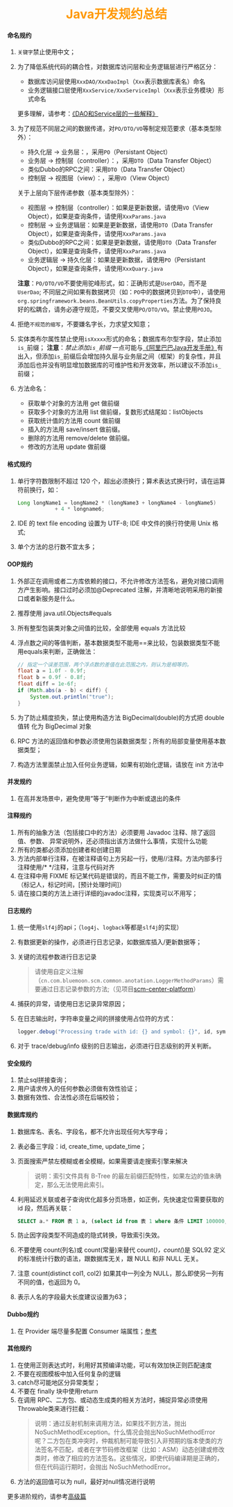 # <div style="text-align:center;color:#FF9900">Java开发规约总结</div>

#### 命名规约
1. `关键字`禁止使用中文；
2. 为了降低系统代码的耦合性，对数据库访问层和业务逻辑层进行严格区分：
   * 数据库访问层使用`XxxDAO/XxxDaoImpl`（`Xxx`表示数据库表名）命名
   * 业务逻辑接口层使用`XxxService/XxxServiceImpl`（`Xxx`表示业务模块）形式命名

    更多理解，请参考：[《DAO和Service层的一些解释》](https://blog.csdn.net/njujmj/article/details/5202915)
3. 为了规范不同层之间的数据传递，对`PO/DTO/VO`等制定规范要求（基本类型除外）：
   * 持久化层 → 业务层：，采用`PO`（Persistant Object）
   * 业务层 → 控制层（controller）：，采用`DTO`（Data Transfer Object）
   * 类似Dubbo的RPC之间：采用`DTO`（Data Transfer Object）
   * 控制层 → 视图层（view）：，采用`VO`（View Object）

    关于上层向下层传递参数（基本类型除外）：
   * 视图层 → 控制层（controller）：如果是更新数据，请使用`VO`（View Object），如果是查询条件，请使用`XxxParams.java`
   * 控制层 → 业务逻辑层：如果是更新数据，请使用`DTO`（Data Transfer Object），如果是查询条件，请使用`XxxParams.java`
   * 类似Dubbo的RPC之间：如果是更新数据，请使用`DTO`（Data Transfer Object），如果是查询条件，请使用`XxxParams.java`
   * 业务逻辑层 → 持久化层：如果是更新数据，请使用`PO`（Persistant Object），如果是查询条件，请使用`XxxQuary.java`

    **注意**：`PO/DTO/VO`不要使用驼峰形式，如：正确形式是`UserDAO`，而不是`UserDao`;
    不同层之间如果有数据拷贝（如：`PO`中的数据拷贝到`DTO`中），请使用`org.springframework.beans.BeanUtils.copyProperties`方法。为了保持良好的松耦合，请务必遵守规范，不要交叉使用`PO/DTO/VO`。禁止使用`POJO`。

4. 拒绝`不规范的缩写`，不要嫌名字长，力求望文知意；
5. 实体类布尔属性禁止使用`isXxxxx`形式的命名；数据库布尔型字段，禁止添加`is_`前缀；
   **注意**：*禁止添加`is_`前缀* 一点可能与[《阿里巴巴Java开发手册》](https://github.com/alibaba/p3c)有出入，但添加`is_`前缀后会增加持久层与业务层之间（框架）的复杂性，并且添加后也并没有明显增加数据库的可维护性和开发效率，所以建议不添加`is_`前缀；
6. 方法命名：
   * 获取单个对象的方法用 get 做前缀
   * 获取多个对象的方法用 list 做前缀，复数形式结尾如：listObjects
   * 获取统计值的方法用 count 做前缀
   * 插入的方法用 save/insert 做前缀。
   * 删除的方法用 remove/delete 做前缀。
   * 修改的方法用 update 做前缀

#### 格式规约
1. 单行字符数限制不超过 120 个，超出必须换行；算术表达式换行时，请在运算符前换行，如：

    ```java
    Long longName1 = longName2 * (longName3 + longName4 - longName5)
                + 4 * longname6;
    ```

2. IDE 的 text file encoding 设置为 UTF-8; IDE 中文件的换行符使用 Unix 格式;
3. 单个方法的总行数不宜太多；

#### OOP规约
1. 外部正在调用或者二方库依赖的接口，不允许修改方法签名，避免对接口调用方产生影响。接口过时必须加@Deprecated 注解，并清晰地说明采用的新接口或者新服务是什么。
2. 推荐使用 java.util.Objects#equals
3. 所有整型包装类对象之间值的比较，全部使用 equals 方法比较
4. 浮点数之间的等值判断，基本数据类型不能用==来比较，包装数据类型不能用equals来判断，正确做法：

    ```java
    // 指定一个误差范围，两个浮点数的差值在此范围之内，则认为是相等的。
    float a = 1.0f - 0.9f;
    float b = 0.9f - 0.8f;
    float diff = 1e-6f;
    if (Math.abs(a - b) < diff) {
        System.out.println("true");
    }
    ```
5. 为了防止精度损失，禁止使用构造方法 BigDecimal(double)的方式把 double 值转
化为 BigDecimal 对象
6. RPC 方法的返回值和参数必须使用包装数据类型；所有的局部变量使用基本数据类型；
7. 构造方法里面禁止加入任何业务逻辑，如果有初始化逻辑，请放在 init 方法中

#### 并发规约
1. 在高并发场景中，避免使用”等于”判断作为中断或退出的条件


#### 注释规约
1. 所有的抽象方法（包括接口中的方法）必须要用 Javadoc 注释、除了返回值、参数、
异常说明外，还必须指出该方法做什么事情，实现什么功能
2. 所有的类都必须添加创建者和创建日期
3. 方法内部单行注释，在被注释语句上方另起一行，使用//注释。方法内部多行注释使用/* \*/注释，注意与代码对齐
4. 在注释中用 FIXME 标记某代码是错误的，而且不能工作，需要及时纠正的情（标记人，标记时间，[预计处理时间]）
5. 请在接口类的方法上进行详细的javadoc注释，实现类可以不用写；

#### 日志规约
1. 统一使用`slf4j`的api；（`log4j`、`logback`等都是`slf4j`的实现）
2. 有数据更新的操作，必须进行日志记录，如数据库插入/更新数据等；
3. 关键的流程参数进行日志记录
    > 请使用自定义注解（`cn.com.bluemoon.scm.common.anotation.LoggerMethodParams`）需要通过日志记录参数的方法;（见项目[scm-center-platform](http://gitlab.admin.bluemoon.com.cn/SCM-SCMDevelop/scm-center-platform)）

4. 捕获的异常，请使用日志记录异常原因；
5. 在日志输出时，字符串变量之间的拼接使用占位符的方式：

    ```Java
    logger.debug("Processing trade with id: {} and symbol: {}", id, symbol);
    ```
6. 对于 trace/debug/info 级别的日志输出，必须进行日志级别的开关判断。


#### 安全规约
1. 禁止sql拼接查询；
2. 用户请求传入的任何参数必须做有效性验证；
3. 数据有效性、合法性必须在后端校验；

#### 数据库规约
1. 数据库名、表名、字段名，都不允许出现任何大写字母；
2. 表必备三字段：id, create_time, update_time；
3. 页面搜索严禁左模糊或者全模糊，如果需要请走搜索引擎来解决
    > 说明：索引文件具有 B-Tree 的最左前缀匹配特性，如果左边的值未确定，那么无法使用此索引。

4. 利用延迟关联或者子查询优化超多分页场景，如正例，先快速定位需要获取的 id 段，然后再关联：

   ```sql
   SELECT a.* FROM 表 1 a, (select id from 表 1 where 条件 LIMIT 100000,20 ) b where a.id=b.id
   ```

5. 防止因字段类型不同造成的隐式转换，导致索引失效。
6. 不要使用 count(列名)或 count(常量)来替代 count(*)，count(*)是 SQL92 定义的标准统计行数的语法，跟数据库无关，跟 NULL 和非 NULL 无关。
7. 注意 count(distinct col1, col2) 如果其中一列全为 NULL，那么即使另一列有不同的值，也返回为 0。
8. 表示人名的字段最大长度建议设置为63；


#### Dubbo规约
1. 在 Provider 端尽量多配置 Consumer 端属性；[参考](https://dubbo.apache.org/zh-cn/docs/user/recommend.html)

#### 其他规约
1. 在使用正则表达式时，利用好其预编译功能，可以有效加快正则匹配速度
2. 不要在视图模板中加入任何复杂的逻辑
3. catch尽可能地区分异常类型；
4. 不要在 finally 块中使用return
5. 在调用 RPC、二方包、或动态生成类的相关方法时，捕捉异常必须使用 Throwable类来进行拦截：
    > 说明：通过反射机制来调用方法，如果找不到方法，抛出 NoSuchMethodException。什么情况会抛出NoSuchMethodError 呢？二方包在类冲突时，仲裁机制可能导致引入非预期的版本使类的方法签名不匹配，或者在字节码修改框架（比如：ASM）动态创建或修改类时，修改了相应的方法签名。这些情况，即使代码编译期是正确的，但在代码运行期时，会抛出 NoSuchMethodError。
6. 方法的返回值可以为 null，最好对null情况进行说明

更多进阶规约，请参考[高级篇](http://confluence.admin.bluemoon.com.cn/pages/viewpage.action?pageId=13011242)
